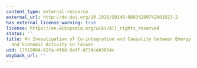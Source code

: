```yaml
---
content_type: external-resource
external_url: http://dx.doi.org/10.1016/S0140-9883%2897%2901023-2
has_external_license_warning: true
license: https://en.wikipedia.org/wiki/All_rights_reserved
status: ''
title: An Investigation of Co-integration and Causality between Energy Consumption
  and Economic Activity in Taiwan
uid: 17f19884-62fa-4f68-9aff-d774cd43054c
wayback_url: ''
---
```

